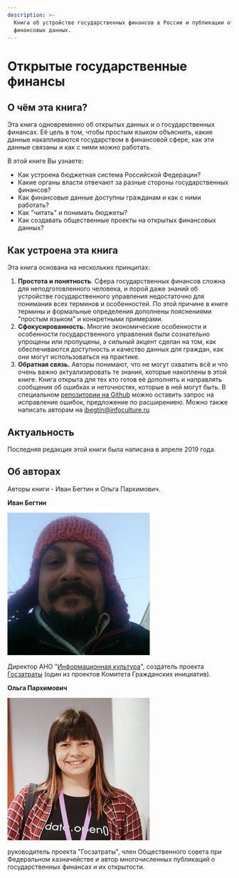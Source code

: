 ```yaml
---
description: >-
  Книга об устройстве государственных финансов в России и публикации открытых
  финансовых данных.
---
```


# Открытые государственные финансы

## О чём эта книга?

Эта книга одновременно об открытых данных и о государственных финансах. Её цель в том, чтобы простым языком объяснить, какие данные накапливаются государством в финансовой сфере, как эти данные связаны и как с ними можно работать.

В этой книге Вы узнаете:

* Как устроена бюджетная система Российской Федерации?
* Какие органы власти отвечают за разные стороны государственных финансов?
* Как финансовые данные доступны гражданам и как с ними работать?
* Как "читать" и понимать бюджеты?
* Как создавать общественные проекты на открытых финансовых данных?

## Как устроена эта книга

Эта книга основана на нескольких принципах: 

1. **Простота и понятность**. Сфера государственных финансов сложна для неподготовленного человека, и порой даже знаний об устройстве государственного управления недостаточно для понимания всех терминов и особенностей. По этой причине в книге термины и формальные определения дополнены пояснениями "простым языком" и конкретными примерами. 
2.  **Сфокусированность.** Многие экономические особенности и особенности государственного управления были сознательно упрощены или пропущены, а сильный акцент сделан на том, как обеспечиваются доступность и качество данных для граждан, как они могут использоваться на практике. 
3. **Обратная связь.** Авторы понимают, что не могут охватить всё и что очень важно актуализировать те знания, которые накоплены в этой книге. Книга открыта для тех кто готов её дополнять и направлять сообщения об ошибках и неточностях, которые в ней могут быть. В специальном [репозитории на Github](https://github.com/infoculture/opengovfinancesbook/issues) можно оставить запрос на исправление ошибок, предложение по расширениею. Можно также написать авторам на [ibegtin@infoculture.ru](mailto:ibegtin@infoculture.ru)

## Актуальность

Последняя редакция этой книги была написана в апреле 2019 года.

## Об авторах

Авторы книги - Иван Бегтин и Ольга Пархимович. 

**Иван Бегтин** 

![](.gitbook/assets/image%20%285%29.png)

Директор АНО "[Информационная культура](https://infoculture.ru)", создатель проекта [Госзатраты](https://clearspending.ru) \(один из проектов Комитета Гражданских инициатив\).

**Ольга Пархимович**

![](.gitbook/assets/image%20%284%29.png)

руководитель проекта "Госзатраты", член Общественного совета при Федеральном казначействе и автор многочисленных публикаций о государственных финансах и их открытости.



